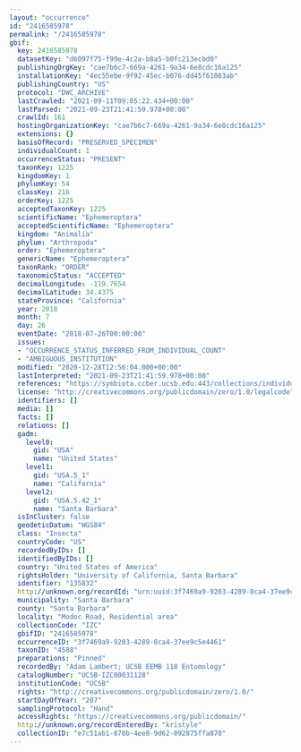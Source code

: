 ```yaml
---
layout: "occurrence"
id: "2416585978"
permalink: "/2416585978"
gbif:
  key: 2416585978
  datasetKey: "d6097f75-f99e-4c2a-b8a5-b0fc213ecbd0"
  publishingOrgKey: "cae7b6c7-669a-4261-9a34-6e8cdc16a125"
  installationKey: "4ec55ebe-9f92-45ec-b076-dd45f61003ab"
  publishingCountry: "US"
  protocol: "DWC_ARCHIVE"
  lastCrawled: "2021-09-11T09:05:22.434+00:00"
  lastParsed: "2021-09-23T21:41:59.978+00:00"
  crawlId: 161
  hostingOrganizationKey: "cae7b6c7-669a-4261-9a34-6e8cdc16a125"
  extensions: {}
  basisOfRecord: "PRESERVED_SPECIMEN"
  individualCount: 1
  occurrenceStatus: "PRESENT"
  taxonKey: 1225
  kingdomKey: 1
  phylumKey: 54
  classKey: 216
  orderKey: 1225
  acceptedTaxonKey: 1225
  scientificName: "Ephemeroptera"
  acceptedScientificName: "Ephemeroptera"
  kingdom: "Animalia"
  phylum: "Arthropoda"
  order: "Ephemeroptera"
  genericName: "Ephemeroptera"
  taxonRank: "ORDER"
  taxonomicStatus: "ACCEPTED"
  decimalLongitude: -119.7654
  decimalLatitude: 34.4375
  stateProvince: "California"
  year: 2018
  month: 7
  day: 26
  eventDate: "2018-07-26T00:00:00"
  issues:
  - "OCCURRENCE_STATUS_INFERRED_FROM_INDIVIDUAL_COUNT"
  - "AMBIGUOUS_INSTITUTION"
  modified: "2020-12-28T12:56:04.000+00:00"
  lastInterpreted: "2021-09-23T21:41:59.978+00:00"
  references: "https://symbiota.ccber.ucsb.edu:443/collections/individual/index.php?occid=135832"
  license: "http://creativecommons.org/publicdomain/zero/1.0/legalcode"
  identifiers: []
  media: []
  facts: []
  relations: []
  gadm:
    level0:
      gid: "USA"
      name: "United States"
    level1:
      gid: "USA.5_1"
      name: "California"
    level2:
      gid: "USA.5.42_1"
      name: "Santa Barbara"
  isInCluster: false
  geodeticDatum: "WGS84"
  class: "Insecta"
  countryCode: "US"
  recordedByIDs: []
  identifiedByIDs: []
  country: "United States of America"
  rightsHolder: "University of California, Santa Barbara"
  identifier: "135832"
  http://unknown.org/recordId: "urn:uuid:3f7469a9-9203-4289-8ca4-37ee9c5e4461"
  municipality: "Santa Barbara"
  county: "Santa Barbara"
  locality: "Modoc Road, Residential area"
  collectionCode: "IZC"
  gbifID: "2416585978"
  occurrenceID: "3f7469a9-9203-4289-8ca4-37ee9c5e4461"
  taxonID: "4588"
  preparations: "Pinned"
  recordedBy: "Adam Lambert; UCSB EEMB 118 Entomology"
  catalogNumber: "UCSB-IZC00031128"
  institutionCode: "UCSB"
  rights: "http://creativecommons.org/publicdomain/zero/1.0/"
  startDayOfYear: "207"
  samplingProtocol: "Hand"
  accessRights: "https://creativecommons.org/publicdomain/"
  http://unknown.org/recordEnteredBy: "kristyle"
  collectionID: "e7c51ab1-870b-4ee8-9d62-092875ffa870"
---
```

